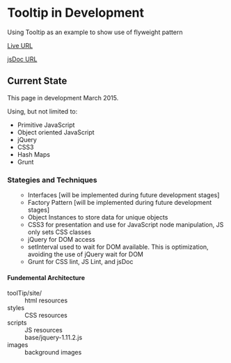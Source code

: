 <h1>Tooltip in Development</h1> 
<p>Using Tooltip as an example to show use of flyweight pattern</p>
<p><a href="http://jvmqueue.com//toolTip/site/">Live URL</a></p>
<p><a href="http://jvmqueue.com//toolTip/site/doc/">jsDoc URL</a></p>
<h2>Current State</h2>
<p>This page in development March 2015.</p>
<p>Using, but not limited to:</p>
<ul>
	<li>Primitive JavaScript</li>
	<li>Object oriented JavaScript</li>
	<li>jQuery</li>
	<li>CSS3</li>	
	<li>Hash Maps</li>
	<li>Grunt</li>
</ul>
<h3>Stategies and Techniques</h3>
 <ul>
<ul>
	<li>Interfaces [will be implemented during future development stages]</li>
	<li>Factory Pattern [will be implemented during future development stages]</li>	
	<li>Object Instances to store data for unique objects</li>
	<li>CSS3 for presentation and use for JavaScript node manipulation, JS only sets CSS classes</li>
	<li>jQuery for DOM access</li>
	<li>setInterval used to wait for DOM available. This is optimization, avoiding the use of jQuery wait for DOM</li>
	<li>Grunt for CSS lint, JS Lint, and jsDoc</li>
</ul>
</ul>
<h4>Fundemental Architecture</h4>
<dl>
	<dt>toolTip/site/</dt>
	<dd>html resources</dd>
	<dt>styles</dt>
	<dd>CSS resources</dd>
	<dt>scripts</dt>
	<dd>JS resources</dd>
	<dd>base/jquery-1.11.2.js</dd>	
	<dt>images</dt>
	<dd>background images</dd>
</dl>



 

 
